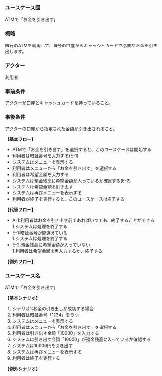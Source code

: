 ### ユースケース図
ATMで「お金を引き出す」

### 概略
銀行のATMを利用して、自分の口座からキャッシュカードで必要なお金を引き出します。

### アクター
利用者

### 事前条件
アクターが口座とキャッシュカードを持っていること。

### 事後条件
アクターの口座から指定された金額が引き出されること。

**【基本フロー】**
- ATMで「お金を引き出す」を選択すると、このユースケースは開始する
- 利用者は暗証番号を入力する(E-1)
- システムはメニューを表示する
- 利用者はメニューから「お金を引き出す」を選択する
- 利用者は希望金額を入力する
- システムは預金残高に希望金額が入っているか確認する(E-2)
- システムは希望金額を引き出す
- システムは再びメニューを表示する
- 利用者が終了を実行すると、このユースケースは終了する

**【代替フロー】**  
- A-1:利用者はお金を引き出す前であればいつでも、終了することができる  
    1.システムは処理を終了する  
- E-1:暗証番号が間違えている  
    1.システムは処理を終了する  
- E-2:預金残高に希望金額が入っていない  
    1.利用者は希望金額を再入力するか、終了する  

**【例外フロー】**


### ユースケース名
ATMで「お金を引き出す」

**【基本シナリオ】**
1. シナリオ1:お金の引き出しが成功する場合
2. 利用者は暗証番号「1234」をうつ
3. システムはメニューを表示する
4. 利用者はメニューから「お金を引き出す」を選択する
5. 利用者は引き出す金額「10000」を入力する
6. システムは引き出す金額「10000」が預金残高に入っているか確認する
7. システムは10000円を引き出す
8. システムは再びメニューを表示する
9. 利用者は終了を実行する

**【例外シナリオ】**